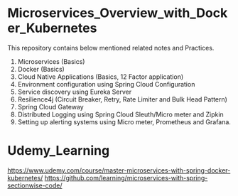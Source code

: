 # Microservices_Overview_with_Docker_Kubernetes

This repository contains below mentioned related notes and Practices.
1. Microservices (Basics)
2. Docker (Basics)
3. Cloud Native Applications (Basics, 12 Factor application)
4. Environment configuration using Spring Cloud Configuration
5. Service discovery using Eureka Server
6. Resilience4j (Circuit Breaker, Retry, Rate Limiter and Bulk Head Pattern)
7. Spring Cloud Gateway
8. Distributed Logging using Spring Cloud Sleuth/Micro meter and Zipkin
9. Setting up alerting systems using Micro meter, Prometheus and Grafana.

# Udemy_Learning
https://www.udemy.com/course/master-microservices-with-spring-docker-kubernetes/
https://github.com/learning/microservices-with-spring-sectionwise-code/